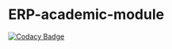 # ERP-academic-module
[![Codacy Badge](https://api.codacy.com/project/badge/Grade/13ce8e2a9d464a52924903d2c682ba1c)](https://app.codacy.com/gh/nk122/ERP-academic-module?utm_source=github.com&utm_medium=referral&utm_content=nk122/ERP-academic-module&utm_campaign=Badge_Grade_Settings)